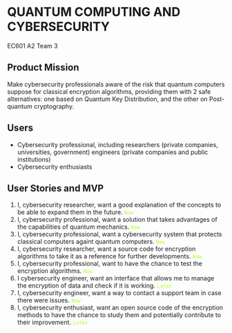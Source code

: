 # QUANTUM COMPUTING AND CYBERSECURITY
EC601 A2 Team 3

## Product Mission
Make cybersecurity professionals aware of the risk that quantum computers suppose for classical encryption algorithms, providing them with 2 safe alternatives: one based on Quantum Key Distribution, and the other on Post-quantum cryptography.

## Users
- Cybersecurity professional, including researchers (private companies, universities, government) engineers (private companies and public institutions)
- Cybersecurity enthusiasts

## User Stories and MVP
1. I, cybersecurity researcher, want a good explanation of the concepts to be able to expand them in the future. <code style="color : greenyellow">Now</code>
2. I, cybersecurity professional, want a solution that takes advantages of the capabilities of quantum mechanics. <code style="color : greenyellow">Now</code>
3. I, cybersecurity professional, want a cybersecurity system that protects classical computers againt quantum computers. <code style="color : greenyellow">Now</code>
4. I, cybersecurity researcher, want a source code for encryption algorithms to take it as a reference for further developments. <code style="color : greenyellow">Now</code>
5. I, cybersecurity professional, want to have the chance to test the encryption algorithms. <code style="color : greenyellow">Now</code>
6. I cybersecurity engineer, want an interface that allows me to manage the encryption of data and check if it is working. <code style="color : greenyellow">Later</code>
8. I, cybersecurity engineer, want a way to contact a support team in case there were issues. <code style="color : greenyellow">Now</code>
9. I, cybersecurity enthusiast, want an open source code of the encryption methods to have the chance to study them and potentially contribute to their improvement. <code style="color : greenyellow">Later</code>

